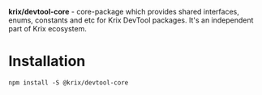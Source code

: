 **krix/devtool-core** - core-package which provides shared interfaces, enums, constants and etc for Krix DevTool packages. It's an independent part of Krix ecosystem.

# Installation
```
npm install -S @krix/devtool-core
```
